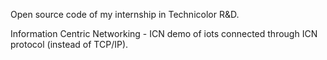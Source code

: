 Open source code of my internship in Technicolor R&D.

Information Centric Networking - ICN demo of iots connected through ICN protocol (instead of TCP/IP).

